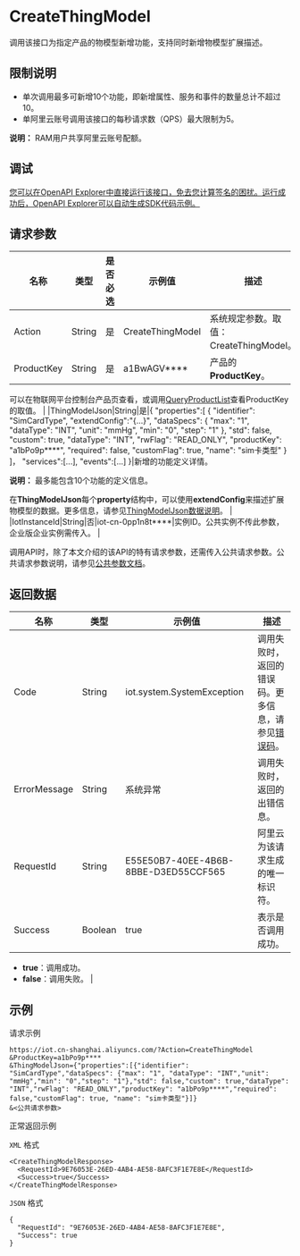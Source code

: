 # CreateThingModel

调用该接口为指定产品的物模型新增功能，支持同时新增物模型扩展描述。

## 限制说明

-   单次调用最多可新增10个功能，即新增属性、服务和事件的数量总计不超过10。
-   单阿里云账号调用该接口的每秒请求数（QPS）最大限制为5。

**说明：** RAM用户共享阿里云账号配额。


## 调试

[您可以在OpenAPI Explorer中直接运行该接口，免去您计算签名的困扰。运行成功后，OpenAPI Explorer可以自动生成SDK代码示例。](https://api.aliyun.com/#product=Iot&api=CreateThingModel&type=RPC&version=2018-01-20)

## 请求参数

|名称|类型|是否必选|示例值|描述|
|--|--|----|---|--|
|Action|String|是|CreateThingModel|系统规定参数。取值：CreateThingModel。 |
|ProductKey|String|是|a1BwAGV\*\*\*\*|产品的**ProductKey**。

 可以在物联网平台控制台产品页查看，或调用[QueryProductList](~~69271~~)查看ProductKey的取值。 |
|ThingModelJson|String|是|\{ "properties":\[ \{ "identifier": "SimCardType", "extendConfig":"\{...\}", "dataSpecs": \{ "max": "1", "dataType": "INT", "unit": "mmHg", "min": "0", "step": "1" \}, "std": false, "custom": true, "dataType": "INT", "rwFlag": "READ\_ONLY", "productKey": "a1bPo9p\*\*\*\*", "required": false, "customFlag": true, "name": "sim卡类型" \} \]， "services":\[...\], "events":\[...\] \}|新增的功能定义详情。

 **说明：** 最多能包含10个功能的定义信息。

 在**ThingModelJson**每个**property**结构中，可以使用**extendConfig**来描述扩展物模型的数据。更多信息，请参见[ThingModelJson数据说明](~~150457~~)。 |
|IotInstanceId|String|否|iot-cn-0pp1n8t\*\*\*\*|实例ID。公共实例不传此参数，企业版企业实例需传入。 |

调用API时，除了本文介绍的该API的特有请求参数，还需传入公共请求参数。公共请求参数说明，请参见[公共参数文档](~~30561~~)。

## 返回数据

|名称|类型|示例值|描述|
|--|--|---|--|
|Code|String|iot.system.SystemException|调用失败时，返回的错误码。更多信息，请参见[错误码](~~87387~~)。 |
|ErrorMessage|String|系统异常|调用失败时，返回的出错信息。 |
|RequestId|String|E55E50B7-40EE-4B6B-8BBE-D3ED55CCF565|阿里云为该请求生成的唯一标识符。 |
|Success|Boolean|true|表示是否调用成功。

 -   **true**：调用成功。
-   **false**：调用失败。 |

## 示例

请求示例

```
https://iot.cn-shanghai.aliyuncs.com/?Action=CreateThingModel
&ProductKey=a1bPo9p****
&ThingModelJson={"properties":[{"identifier": "SimCardType","dataSpecs": {"max": "1", "dataType": "INT","unit": "mmHg","min": "0","step": "1"},"std": false,"custom": true,"dataType": "INT","rwFlag": "READ_ONLY","productKey": "a1bPo9p****","required": false,"customFlag": true, "name": "sim卡类型"}]}
&<公共请求参数>
```

正常返回示例

`XML` 格式

```
<CreateThingModelResponse>
  <RequestId>9E76053E-26ED-4AB4-AE58-8AFC3F1E7E8E</RequestId>
  <Success>true</Success>
</CreateThingModelResponse>
```

`JSON` 格式

```
{
  "RequestId": "9E76053E-26ED-4AB4-AE58-8AFC3F1E7E8E",
  "Success": true
}
```

